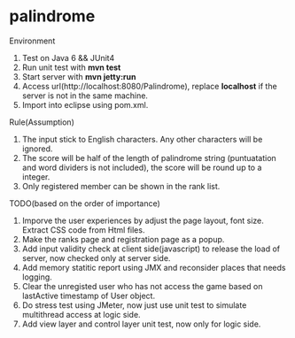 palindrome
===============
Environment

1. Test on Java 6 && JUnit4 
2. Run unit test with __mvn test__
3. Start server with __mvn jetty:run__
4. Access url(http://localhost:8080/Palindrome), replace __localhost__ if the server is not in the same machine.
5. Import into eclipse using pom.xml.

Rule(Assumption)

1. The input stick to English characters. Any other characters will be ignored.
2. The score will be half of the length of palindrome string (puntuatation and word dividers is not included), the score will be round up to a integer.
3. Only registered member can be shown in the rank list. 


TODO(based on the order of importance)

1. Imporve the user experiences by adjust the page layout, font size. Extract CSS code from Html files.
2. Make the ranks page and registration page as a popup.
3. Add input validity check at client side(javascript) to release the load of server, now checked only at server side.
4. Add memory statitic report using JMX and reconsider places that needs logging.
5. Clear the unregisted user who has not access the game based on lastActive timestamp of User object. 
6. Do stress test using JMeter, now just use unit test to simulate multithread access at logic side.
7. Add view layer and control layer unit test, now only for logic side. 


